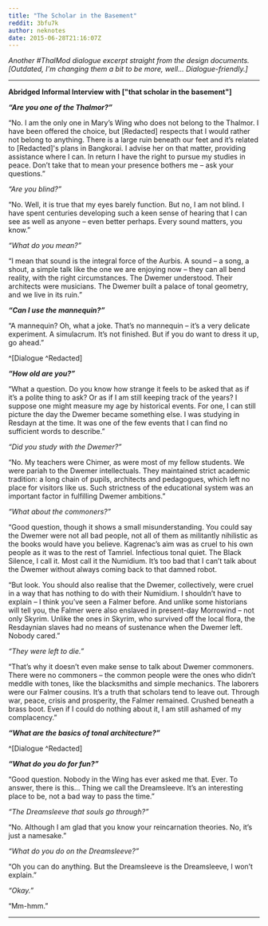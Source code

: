 ```yaml
---
title: "The Scholar in the Basement"
reddit: 3bfu7k
author: neknotes
date: 2015-06-28T21:16:07Z
---
```


*Another #ThalMod dialogue excerpt straight from the design documents. [Outdated, I'm changing them a bit to be more, well... Dialogue-friendly.]*

---------------------------------

**Abridged Informal Interview with ["that scholar in the basement"]**

***“Are you one of the Thalmor?”***

“No. I am the only one in Mary’s Wing who does not belong to the Thalmor. I have been offered the choice, but [Redacted] respects that I would rather not belong to anything. There is a large ruin beneath our feet and it’s related to [Redacted]'s plans in Bangkorai. I advise her on that matter, providing assistance where I can. In return I have the right to pursue my studies in peace. Don’t take that to mean your presence bothers me – ask your questions.”

*“Are you blind?”*

“No. Well, it is true that my eyes barely function. But no, I am not blind. I have spent centuries developing such a keen sense of hearing that I can see as well as anyone – even better perhaps. Every sound matters, you know.”

*“What do you mean?”*

“I mean that sound is the integral force of the Aurbis. A sound – a song, a shout, a simple talk like the one we are enjoying now – they can all bend reality, with the right circumstances. The Dwemer understood. Their architects were musicians. The Dwemer built a palace of tonal geometry, and we live in its ruin.”

***“Can I use the mannequin?”***

“A mannequin? Oh, what a joke. That’s no mannequin – it’s a very delicate experiment. A simulacrum. It’s not finished. But if you do want to dress it up, go ahead.”

^[Dialogue ^Redacted]

***“How old are you?”***

“What a question. Do you know how strange it feels to be asked that as if it’s a polite thing to ask? Or as if I am still keeping track of the years? I suppose one might measure my age by historical events. For one, I can still picture the day the Dwemer became something else. I was studying in Resdayn at the time. It was one of the few events that I can find no sufficient words to describe.”

*“Did you study with the Dwemer?”*

“No. My teachers were Chimer, as were most of my fellow students. We were pariah to the Dwemer intellectuals. They maintained strict academic tradition: a long chain of pupils, architects and pedagogues, which left no place for visitors like us. Such strictness of the educational system was an important factor in fulfilling Dwemer ambitions.”

*“What about the commoners?”*

“Good question, though it shows a small misunderstanding. You could say the Dwemer were not all bad people, not all of them as militantly nihilistic as the books would have you believe. Kagrenac’s aim was as cruel to his own people as it was to the rest of Tamriel. Infectious tonal quiet. The Black Silence, I call it. Most call it the Numidium. It’s too bad that I can’t talk about the Dwemer without always coming back to that damned robot.

“But look. You should also realise that the Dwemer, collectively, were cruel in a way that has nothing to do with their Numidium. I shouldn’t have to explain – I think you’ve seen a Falmer before. And unlike some historians will tell you, the Falmer were also enslaved in present-day Morrowind – not only Skyrim. Unlike the ones in Skyrim, who survived off the local flora, the Resdaynian slaves had no means of sustenance when the Dwemer left. Nobody cared.”

*“They were left to die.”*

“That’s why it doesn’t even make sense to talk about Dwemer commoners. There were no commoners – the common people were the ones who didn’t meddle with tones, like the blacksmiths and simple mechanics. The laborers were our Falmer cousins. It’s a truth that scholars tend to leave out. Through war, peace, crisis and prosperity, the Falmer remained. Crushed beneath a brass boot. Even if I could do nothing about it, I am still ashamed of my complacency.”

***“What are the basics of tonal architecture?”***

^[Dialogue ^Redacted]

***“What do you do for fun?”***

“Good question. Nobody in the Wing has ever asked me that. Ever. To answer, there is this… Thing we call the Dreamsleeve. It’s an interesting place to be, not a bad way to pass the time.”

*“The Dreamsleeve that souls go through?”*

“No. Although I am glad that you know your reincarnation theories. No, it’s just a namesake.”

*“What do you do on the Dreamsleeve?”*

“Oh you can do anything. But the Dreamsleeve is the Dreamsleeve, I won’t explain.”

*“Okay.”*

“Mm-hmm.”

------------------------------------------
